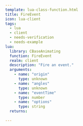 ```yaml
---
template: lua-class-function.html
title: FireEvent
icon: lua-client
tags:
  - lua
  - client
  - needs-verification
  - needs-example
lua:
  library: CBaseAnimating
  function: FireEvent
  realm: client
  description: "Fire an event."
  arguments:
    - name: "origin"
      type: unknown
    - name: "angles"
      type: unknown
    - name: "eventTime"
      type: number
    - name: "options"
      type: string
  returns:
    
---
```

